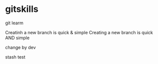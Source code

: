 # gitskills
git learm

Creatinh a new branch is quick & simple
Creating a new branch is quick AND simple

change by dev

stash test

